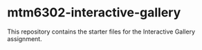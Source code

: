 # mtm6302-interactive-gallery
This repository contains the starter files for the Interactive Gallery assignment.
